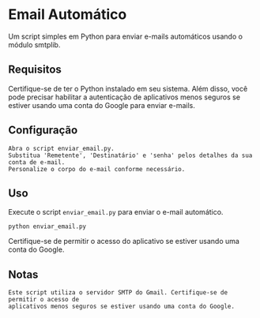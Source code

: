 # Email Automático

Um script simples em Python para enviar e-mails automáticos usando o módulo smtplib.

## Requisitos

Certifique-se de ter o Python instalado em seu sistema. Além disso, você pode precisar habilitar a autenticação de aplicativos menos seguros se estiver usando uma conta do Google para enviar e-mails.

## Configuração

    Abra o script enviar_email.py.
    Substitua 'Remetente', 'Destinatário' e 'senha' pelos detalhes da sua conta de e-mail.
    Personalize o corpo do e-mail conforme necessário.

## Uso

Execute o script `enviar_email.py` para enviar o e-mail automático.

`python enviar_email.py`

Certifique-se de permitir o acesso do aplicativo se estiver usando uma conta do Google.

## Notas

    Este script utiliza o servidor SMTP do Gmail. Certifique-se de permitir o acesso de 
    aplicativos menos seguros se estiver usando uma conta do Google.
